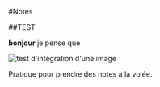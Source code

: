 #Notes

##TEST

__bonjour__ je pense que

 ![test d'intégration d'une image](/home/thibault.chevilliet@enpc.fr/Images/Availability.png)
 
 Pratique pour prendre des notes à la volée.
